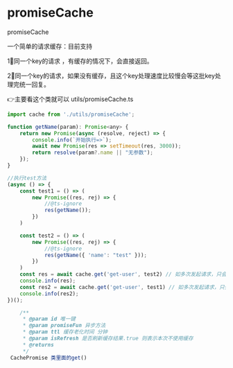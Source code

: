 # promiseCache
promiseCache

一个简单的请求缓存：目前支持

1⃣️同一个key的请求 ，有缓存的情况下，会直接返回。

2⃣️同一个key的请求，如果没有缓存，且这个key处理速度比较慢会等这批key处理完统一回复。



👉主要看这个类就可以 utils/promiseCache.ts

```javascript
import cache from './utils/promiseCache';

function getName(param): Promise<any> {
    return new Promise(async (resolve, reject) => {
        console.info(`开始执行=>`);
        await new Promise(res => setTimeout(res, 3000));
        return resolve(param?.name || "无参数");
    });
}

//执行test方法
(async () => {
    const test1 = () => (
        new Promise((res, rej) => {
            //@ts-ignore
            res(getName());
        })
    )

    const test2 = () => (
        new Promise((res, rej) => {
            //@ts-ignore
            res(getName({ 'name': "test" }));
        })
    )
    const res = await cache.get('get-user', test2) // 如多次发起请求，只会请求一次
    console.info(res);
    const res2 = await cache.get('get-user', test1) // 如多次发起请求，只会请求一次
    console.info(res2);
})();

    /**
     * @param id 唯一键
     * @param promiseFun 异步方法
     * @param ttl 缓存老化时间 分钟
     * @param isRefresh 是否刷新缓存结果.true 则表示本次不使用缓存
     * @returns 
     */
 CachePromise 类里面的get()
```

